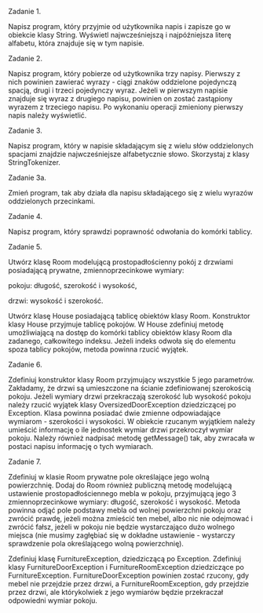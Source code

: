 Zadanie 1.

Napisz program, który przyjmie od użytkownika napis i zapisze go w obiekcie klasy String. Wyświetl najwcześniejszą i najpóźniejsza literę alfabetu, która znajduje się w tym napisie.

 

Zadanie 2.

Napisz program, który pobierze od użytkownika trzy napisy. Pierwszy z nich powinien zawierać wyrazy - ciągi znaków oddzielone pojedynczą spacją, drugi i trzeci pojedynczy wyraz. Jeżeli w pierwszym napisie znajduje się wyraz z drugiego napisu, powinien on zostać zastąpiony wyrazem z trzeciego napisu. Po wykonaniu operacji zmieniony pierwszy napis należy wyświetlić.

 

Zadanie 3. 

Napisz program, który w napisie składającym się z wielu słów oddzielonych spacjami znajdzie najwcześniejsze alfabetycznie słowo. Skorzystaj z klasy StringTokenizer.

 

Zadanie 3a.

Zmień program, tak aby działa dla napisu składającego się z wielu wyrazów oddzielonych przecinkami.

 

Zadanie 4. 

Napisz program, który sprawdzi poprawność odwołania do komórki tablicy.

 

Zadanie 5.

Utwórz klasę Room modelującą prostopadłościenny pokój z drzwiami posiadającą prywatne, zmiennoprzecinkowe wymiary:

pokoju: długość, szerokość i wysokość,

drzwi: wysokość i szerokość. 

Utwórz klasę House posiadającą tablicę obiektów klasy Room. Konstruktor klasy House przyjmuje tablicę pokojów. W House zdefiniuj metodę umożliwiającą na dostęp do komórki tablicy obiektów klasy Room dla zadanego, całkowitego indeksu. Jeżeli indeks odwoła się do elementu spoza tablicy pokojów, metoda powinna rzucić wyjątek.

 

Zadanie 6.

Zdefiniuj konstruktor klasy Room przyjmujący wszystkie 5 jego parametrów. Zakładamy, że drzwi są umieszczone na ścianie zdefiniowanej szerokością pokoju. Jeżeli wymiary drzwi przekraczają szerokość lub wysokość pokoju należy rzucić wyjątek klasy OversizedDoorException dziedziczącej po Exception. Klasa powinna posiadać dwie zmienne odpowiadające wymiarom - szerokości i wysokości. W obiekcie rzucanym wyjątkiem należy umieścić informację o ile jednostek wymiar drzwi przekroczył wymiar pokoju. Należy również nadpisać metodę getMessage() tak, aby zwracała w postaci napisu informację o tych wymiarach.

 

Zadanie 7.

Zdefiniuj w klasie Room prywatne pole określające jego wolną powierzchnię. Dodaj do Room również publiczną metodę modelującą ustawienie prostopadłościennego mebla w pokoju, przyjmującą jego 3 zmiennoprzecinkowe wymiary: długość, szerokość i wysokość. Metoda powinna odjąć pole podstawy mebla od wolnej powierzchni pokoju oraz zwrócić prawdę, jeżeli można zmieścić ten mebel, albo nic nie odejmować i zwrócić fałsz, jeżeli w pokoju nie będzie wystarczająco dużo wolnego miejsca (nie musimy zagłębiać się w dokładne ustawienie - wystarczy sprawdzenie pola określającego wolną powierzchnię).

Zdefiniuj klasę FurnitureException, dziedziczącą po Exception. Zdefiniuj klasy FurnitureDoorException i FurnitureRoomException dziedziczące po FurnitureException. FurnitureDoorException powinien zostać rzucony, gdy mebel nie przejdzie przez drzwi, a FurnitureRoomException, gdy przejdzie przez drzwi, ale którykolwiek z jego wymiarów będzie przekraczał odpowiedni wymiar pokoju.

